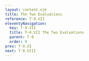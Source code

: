 ```yaml
---
layout: content.njk
title: The Two Evaluations
reference: T-9.VII
eleventyNavigation:
  key: T-9.VII
  title: T–9.VII The Two Evaluations
  parent: T-9
  order: 9
prev: T-9.VI
next: T-9.VIII
---
```



<div id=8 style=height:0></div>

